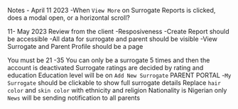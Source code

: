 Notes - April 11 2023
-When `View More` on Surrogate Reports is clicked, does a modal open, or a horizontal scroll?

11- May 2023
Review from the client
-Resposiveness
-Create Report should be accessible
-All data for surrogate and parent should be visible
-View Surrogate and Parent Profile should be a page

You must be 21 -35
You can only be a surrogate 5 times and then the account is deactivated
Surrogate ratings are decided by rating and education
Education level will be on `Add New Surrogate`
PARENT PORTAL -`My Surrogate` should be clickable to show full surrogate details
Replace `hair color` and `skin color` with ethnicity and religion
Nationality is Nigerian only
`News` will be sending notification to all parents
